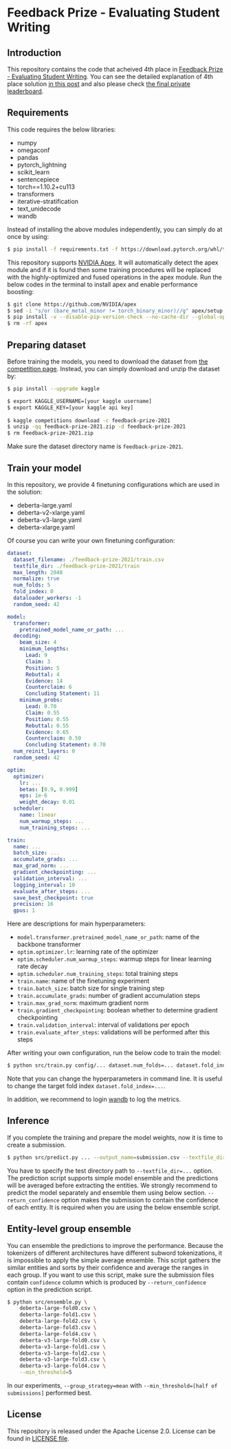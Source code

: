# Feedback Prize - Evaluating Student Writing

## Introduction

This repository contains the code that acheived 4th place in [Feedback Prize - Evaluating Student Writing](https://www.kaggle.com/c/feedback-prize-2021/overview). You can see the detailed explanation of 4th place solution [in this post](https://www.kaggle.com/c/feedback-prize-2021/discussion/313330) and also please check [the final private leaderboard](https://www.kaggle.com/c/feedback-prize-2021/leaderboard).

## Requirements
This code requires the below libraries:
* numpy
* omegaconf
* pandas
* pytorch_lightning
* scikit_learn
* sentencepiece
* torch==1.10.2+cu113
* transformers
* iterative-stratification
* text_unidecode
* wandb

Instead of installing the above modules independently, you can simply do at once by using:
```bash
$ pip install -f requirements.txt -f https://download.pytorch.org/whl/torch_stable.html
```

This repository supports [NVIDIA Apex](https://github.com/NVIDIA/apex). It will automatically detect the apex module and if it is found then some training procedures will be replaced with the highly-optimized and fused operations in the apex module. Run the below codes in the terminal to install apex and enable performance boosting:

```bash
$ git clone https://github.com/NVIDIA/apex
$ sed -i "s/or (bare_metal_minor != torch_binary_minor)//g" apex/setup.py
$ pip install -v --disable-pip-version-check --no-cache-dir --global-option="--cpp_ext" --global-option="--cuda_ext" apex/
$ rm -rf apex
```

## Preparing dataset
Before training the models, you need to download the dataset from [the competition page](https://www.kaggle.com/c/feedback-prize-2021/data). Instead, you can simply download and unzip the dataset by:
```bash
$ pip install --upgrade kaggle

$ export KAGGLE_USERNAME=[your kaggle username]
$ export KAGGLE_KEY=[your kaggle api key]
    
$ kaggle competitions download -c feedback-prize-2021
$ unzip -qq feedback-prize-2021.zip -d feedback-prize-2021
$ rm feedback-prize-2021.zip
```
Make sure the dataset directory name is `feedback-prize-2021`.

## Train your model
In this repository, we provide 4 finetuning configurations which are used in the solution:
* deberta-large.yaml
* deberta-v2-xlarge.yaml
* deberta-v3-large.yaml
* deberta-xlarge.yaml

Of course you can write your own finetuning configuration:
```yaml
dataset:
  dataset_filename: ./feedback-prize-2021/train.csv
  textfile_dir: ./feedback-prize-2021/train
  max_length: 2048
  normalize: true
  num_folds: 5
  fold_index: 0
  dataloader_workers: -1
  random_seed: 42

model:
  transformer:
    pretrained_model_name_or_path: ...
  decoding:
    beam_size: 4
    minimum_lengths:
      Lead: 9
      Claim: 3
      Position: 5
      Rebuttal: 4
      Evidence: 14
      Counterclaim: 6
      Concluding Statement: 11
    minimum_probs:
      Lead: 0.70
      Claim: 0.55
      Position: 0.55
      Rebuttal: 0.55
      Evidence: 0.65
      Counterclaim: 0.50
      Concluding Statement: 0.70
  num_reinit_layers: 0
  random_seed: 42

optim:
  optimizer:
    lr: ...
    betas: [0.9, 0.999]
    eps: 1e-6
    weight_decay: 0.01
  scheduler:
    name: linear
    num_warmup_steps: ...
    num_training_steps: ...

train:
  name: ...
  batch_size: ...
  accumulate_grads: ...
  max_grad_norm: ...
  gradient_checkpointing: ...
  validation_interval: ...
  logging_interval: 10
  evaluate_after_steps: ...
  save_best_checkpoint: true
  precision: 16
  gpus: 1
```
Here are descriptions for main hyperparameters:
* `model.transformer.pretrained_model_name_or_path`: name of the backbone transformer
* `optim.optimizer.lr`: learning rate of the optimizer
* `optim.scheduler.num_warmup_steps`: warmup steps for linear learning rate decay
* `optim.scheduler.num_training_steps`: total training steps
* `train.name`: name of the finetuning experiment
* `train.batch_size`: batch size for single training step
* `train.accumulate_grads`: number of gradient accumulation steps
* `train.max_grad_norm`: maximum gradient norm
* `train.gradient_checkpointing`: boolean whether to determine gradient checkpointing
* `train.validation_interval`: interval of validations per epoch
* `train.evaluate_after_steps`: validations will be performed after this steps

After writing your own configuration, run the below code to train the model:
```bash
$ python src/train.py config/... dataset.num_folds=... dataset.fold_index=...
```
Note that you can change the hyperparameters in command line. It is useful to change the target fold index `dataset.fold_index=...`.

In addition, we recommend to login [wandb](https://wandb.ai/) to log the metrics.

## Inference
If you complete the training and prepare the model weights, now it is time to create a submission.
```bash
$ python src/predict.py ... --output_name=submission.csv --textfile_dir=... --batch_size=4 --max_length=1024 --beam_size=4
```
You have to specify the test directory path to `--textfile_dir=...` option. The prediction script supports simple model ensemble and the predictions will be averaged before extracting the entities. We strongly recommend to predict the model separately and ensemble them using below section. `--return_confidence` option makes the submission to contain the confidence of each entity. It is required when you are using the below ensemble script.

## Entity-level group ensemble
You can ensemble the predictions to improve the performance. Because the tokenizers of different architectures have different subword tokenizations, it is impossible to apply the simple average ensemble. This script gathers the similar entities and sorts by their confidence and average the ranges in each group. If you want to use this script, make sure the submission files contain `confidence` column which is produced by `--return_confidence` option in the prediction script.
```bash
$ python src/ensemble.py \
    deberta-large-fold0.csv \
    deberta-large-fold1.csv \
    deberta-large-fold2.csv \
    deberta-large-fold3.csv \
    deberta-large-fold4.csv \ 
    deberta-v3-large-fold0.csv \
    deberta-v3-large-fold1.csv \
    deberta-v3-large-fold2.csv \
    deberta-v3-large-fold3.csv \
    deberta-v3-large-fold4.csv \
    --min_threshold=5
```
In our experiments, `--group_strategy=mean` with `--min_threshold=[half of submissions]` performed best.

## License
This repository is released under the Apache License 2.0. License can be found in [LICENSE file](./LICENSE).